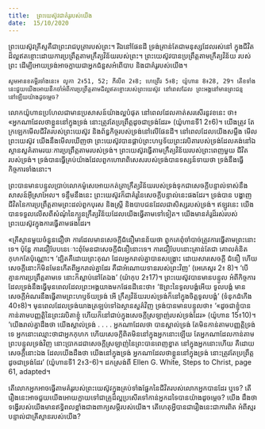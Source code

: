 ```yaml
---
title:  ព្រះយេស៊ូវជាគំរូរបស់យើង
date:  15/10/2020
---
```


ព្រះយេស៊ូវគ្រីស្ទគឺជាព្រះរាជបុត្រារបស់ព្រះ។ រីឯនៅផែនដី ទ្រង់គ្រាន់តែជាមនុស្សដែលរស់នៅ ក្នុងជីវិតដ៏ល្អឥតខ្ចោះដោយការប្រព្រឹត្តតាមក្រឹត្យវិន័យរបស់ព្រះ។ ព្រះយេស៊ូវបានប្រព្រឹត្តតាមក្រឹត្យវិន័យ របស់ព្រះ ដើម្បីអោយទ្រង់អាចក្លាយជាអ្នកជំនួសអំពើបាប និងជាគំរូរបស់យើង។

`សូមអានខគម្ពីរទាំងនេះ៖ លូកា 2៖51, 52; ភីលីព 2៖8; ហេព្រើរ 5៖8; យ៉ូហាន 8៖28, 29។ តើខទាំងនេះជួយយើងអោយនឹកចាំអំពីការប្រព្រឹត្តតាមដ៏ល្អឥតខ្ចោះរបស់ព្រះយេស៊ូវ នៅពេលដែល ព្រះអង្គនៅមានព្រះជន្មនៅឡើយយ៉ាងដូចម្តេច?`

លោកយ៉ូហានប្រហែលជាមានប្រសាសន៍យ៉ាងល្អបំផុត នៅពេលដែលគាត់សរសើរនូវខនេះ ថា៖ «អ្នកណាដែលថាខ្លួននៅក្នុងទ្រង់ នោះត្រូវតែប្រព្រឹត្តដូចជាទ្រង់ដែរ» (យ៉ូហានទី1 2៖6)។ យើងត្រូវ តែក្រឡេកមើលជីវិតរបស់ព្រះយេស៊ូវ និងព័ន្ធកិច្ចរបស់ទ្រង់នៅលើផែនដី។ នៅពេលដែលយើងសម្លឹង មើលព្រះយេស៊ូវ យើងនឹងមើលឃើញថា ព្រះយេស៊ូវបានផ្គាប់ព្រះហឫទ័យព្រះវរបិតារបស់ទ្រង់ដែលគង់នៅឯស្ថានសួគ៌តាមរយៈការប្រព្រឹត្តតាមរបស់ទ្រង់។ ព្រះយេស៊ូវធ្វើតាមក្រឹត្យវិន័យរបស់ព្រះពេញមួយ ជីវិត របស់ទ្រង់។ ទ្រង់បានធ្វើគ្រប់យ៉ាងដែលពួកហោរាពិសេសរបស់ទ្រង់បានទស្សន៍ទាយថា ទ្រង់នឹងធ្វើ កិច្ចការទាំងនោះ។

ព្រះបានមានបន្ទូលប្រាប់លោកម៉ូសេអោយកត់ត្រាក្រឹត្យវិន័យរបស់ទ្រង់ទុកជាសេចក្តីបន្ទាល់ទាស់នឹងសាសន៍អ៊ីស្រាអែល។ ទន្ទឹមនឹងនេះ ព្រះយេស៊ូវក៏ជាគំរូនៃសេចក្តីបន្ទាល់នេះផងដែរ។ ទ្រង់បាន បង្ហាញជីវិតនៃការប្រព្រឹត្តតាមព្រះដល់ពួកបុរស និងស្ត្រី និងបាបជនដែលជាសិស្សរបស់ទ្រង់។ ឥឡូវនេះ យើងបានទទួលលើសពីសំណុំនៃក្បួនក្រឹត្យវិន័យដែលយើងធ្វើតាមទៅទៀត។ យើងមានគំរូដ៏រស់របស់ព្រះយេស៊ូវក្នុងការធ្វើតាមផងដែរ។

«គ្រីស្ទានមួយចំនួនជឿថា ការដែលមានសេចក្តីជំនឿមានន័យថា ពួកគេពុំចាំបាច់ត្រូវការធ្វើតាមព្រះនោះទេ។ ប៉ុន្តែ ការជឿបែបនេោះពុំមែនជាសេចក្តីជំនឿនោះទេ។ ការជឿបែបនោះគ្រាន់តែជា គោលគំនិតកុហកតែប៉ុណ្ណោះ។ ‘ដ្បិតគឺដោយព្រះគុណ ដែលអ្នករាល់គ្នាបានសង្គ្រោះ ដោយសារសេចក្តី ជំនឿ ហើយសេចក្តីនោះក៏មិនមែនកើតពីអ្នករាល់គ្នាដែរ គឺជាអំណោយទានរបស់ព្រះវិញ’ (អេភេសូរ 2៖ 8)។ ‘បើគ្មានការប្រព្រឹត្តតាមទេ នោះក៏ស្លាប់នៅតែឯង’ (យ៉ាកុប 2៖17)។ ព្រះយេស៊ូវបានមានបន្ទូល អំពីកិច្ចការដែលទ្រង់នឹងធ្វើមុនពេលដែលព្រះអង្គយាងមកផែនដីនេះថា៖ ‘ឱព្រះនៃទូលបង្គំអើយ ទូលបង្គំ មានសេចក្តីអំណរនឹងធ្វើតាមព្រះហឫទ័យទ្រង់ អើ ក្រឹត្យវិន័យរបស់ទ្រង់ក៏នៅក្នុងចិត្តទូលបង្គំ’ (ទំនុកដំកើង 40៖8)។ មុនពេលដែលទ្រង់យាងត្រឡប់ទៅឯស្ថានសួគ៌វិញ ទ្រង់បានមានបន្ទូលថា៖ ‘«ដូចជាខ្ញុំបាន កាន់តាមបញ្ញត្តិនៃព្រះវរបិតាខ្ញុំ ហើយក៏នៅជាប់ក្នុងសេចក្តីស្រឡាញ់របស់ទ្រង់ដែរ» (យ៉ូហាន 15៖10)។ ‘យើងរាល់គ្នាដឹងថា យើងស្គាល់ទ្រង់ . . . . អ្នកណាដែលថា បានស្គាល់ទ្រង់ តែមិនកាន់តាមបញ្ញត្តិទ្រង់ ទេ អ្នកនោះឈ្មោះថាជាអ្នកកុហក ហើយសេចក្តីពិតមិននៅក្នុងអ្នកនោះឡើយ តែអ្នកណាដែលកាន់តាម ព្រះបន្ទូលទ្រង់វិញ នោះប្រាកដជាសេចក្តីស្រឡាញ់នៃព្រះបានពេញខ្នាត នៅក្នុងអ្នកនោះហើយ គឺដោយ សេចក្តីនោះឯង ដែលយើងដឹងថា យើងនៅក្នុងទ្រង់ អ្នកណាដែលថាខ្លួននៅក្នុងទ្រង់ នោះត្រូវតែប្រព្រឹត្ត ដូចជាទ្រង់ដែរ’ (យ៉ូហានទី1 2៖3-6)។ ដកស្រង់ពី Ellen G. White, Steps to Christ, page 61, adapted។

តើលោកអ្នកអាចធ្វើតាមគំរូរបស់ព្រះយេស៊ូវក្នុងគ្រប់ទាំងផ្នែកនៃជីវិតរបស់លោកអ្នកបានដែរ ឬទេ? តើរឿងនេះអាចជួយយើងអោយក្លាយទៅជាគ្រូដ៏ល្អប្រសើរទៅកាន់អ្នកដទៃបានយ៉ាងដូចម្តេច? យើង ដឹងថា ទង្វើរបស់យើងមានឥទ្ធិពលខ្លាំងជាងពាក្យសម្តីរបស់យើង។ តើហេតុអ្វីបានជារឿងនេះជាការពិត អំពីស្មរបន្ទាល់ជាគ្រីស្ទានរបស់យើង?